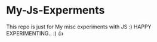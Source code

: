 # My-Js-Experments
This repo is just for My misc experiments with JS :)
HAPPY EXPERIMENTING.. :) :+1: